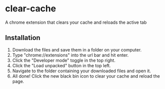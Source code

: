 # clear-cache
A chrome extension that clears your cache and reloads the active tab

## Installation
1. Download the files and save them in a folder on your computer.
2. Type "chrome://extensions" into the url bar and hit enter.
3. Click the "Developer mode" toggle in the top right.
4. Click the "Load unpacked" button in the top left.
5. Navigate to the folder containing your downloaded files and open it.
6. All done! Click the new black bin icon to clear your cache and reload the page.
